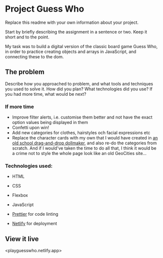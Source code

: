 # Project Guess Who

Replace this readme with your own information about your project.

Start by briefly describing the assignment in a sentence or two. Keep it short and to the point.

My task was to build a digital version of the classic board game Guess Who, in order to practice creating objects and arrays in JavaScript, and connecting these to the dom.

## The problem

Describe how you approached to problem, and what tools and techniques you used to solve it. How did you plan? What technologies did you use? If you had more time, what would be next?

### If more time

- Improve filter alerts, i.e. customise them better and not have the exact option values being displayed in them
- Confetti upon win!
- Add new categories for clothes, hairstyles och facial expressions etc
- Replace the character cards with my own that I would have created in [an old school drag-and-drop dollmaker](https://dollzmania.neocities.org/), and also re-do the categories from scratch. And if I would've taken the time to do all that, I think it would be a crime not to style the whole page look like an old GeoCities site...

### Technologies used:

- HTML
- CSS
- Flexbox
- JavaScript

- [Prettier](https://www.prettier.io/) for code linting
- [Netlify](https://www.netlify.com/) for deployment

## View it live

<playguesswho.netlify.app>
